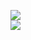 [![](https://img.shields.io/badge/Made%20With-Github%20Spray-lightgrey.svg?style=for-the-badge&logo=github)](https://github.com/Annihil/github-spray#27894)  
[![](https://i.imgur.com/2DrTn0Z.gif)](https://github.com/Annihil/github-spray)